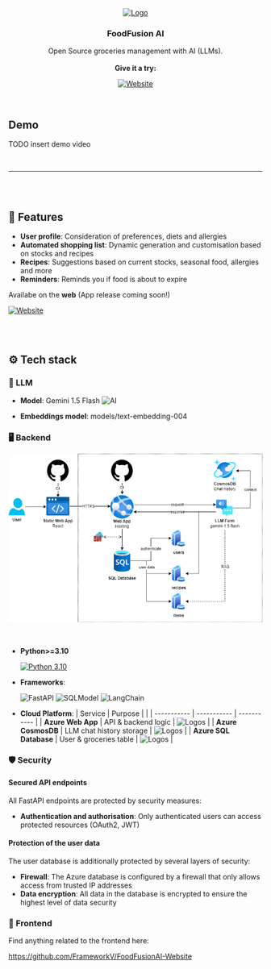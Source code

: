 <div align="center">
  <a href="https://github.com/FrameworkV/FoodFusionAI">
    <img src="https://github.com/user-attachments/assets/8f6467ca-0239-401e-98ae-e802ae4b0700" alt="Logo" width="200" height="200">
  </a>

  <h3 align="center">FoodFusion AI</h3>

  <p align="center">
    Open Source groceries management with AI (LLMs).
    <br /><br />
    <a><strong>Give it a try:</strong></a>
    <br />
    
   [![Website](https://img.shields.io/badge/Website-Click_here-blue?style=for-the-badge)](https://zealous-bush-0277f6903.5.azurestaticapps.net/)
  </p>
</div>

<br>

## Demo

TODO insert demo video

<br>

---

<br><br>

## 🌟 Features

- **User profile**: Consideration of preferences, diets and allergies
- **Automated shopping list**: Dynamic generation and customisation based on stocks and recipes
- **Recipes**: Suggestions based on current stocks, seasonal food, allergies and more 
- **Reminders**: Reminds you if food is about to expire

Availabe on the **web** (App release coming soon!)

[![Website](https://img.shields.io/badge/Website-1DBF73?style=flat&logo=internet-explorer&logoColor=white)](https://zealous-bush-0277f6903.5.azurestaticapps.net/)

<br><br>

## ⚙️ Tech stack

### 🧠 LLM
- **Model**: Gemini 1.5 Flash ![AI](https://img.shields.io/badge/AI-%2300BFFF.svg?&style=flat&logo=Artificial%20Intelligence&logoColor=white)

- **Embeddings model**: models/text-embedding-004

### 🖥️ Backend
  ![Architecture](./assets/architecture.drawio.png)

<br>

- **Python>=3.10**

  [![Python 3.10](https://img.shields.io/badge/Python-3.10-3776AB?style=flat&logo=python&logoColor=white)](https://www.python.org/downloads/release/python-3100/)
- **Frameworks**:

  ![FastAPI](https://img.shields.io/badge/FastAPI-005571?style=flat&logo=fastapi&logoColor=white)
  ![SQLModel](https://img.shields.io/badge/SQLModel-00833F?style=flat&logo=sqlmodel&logoColor=white)
  ![LangChain](https://img.shields.io/badge/LangChain-%230073e5.svg?&style=flat&logo=LangChain&logoColor=white)

- **Cloud Platform**:
    | Service | Purpose | |
    | ----------- | ----------- | ----------- |
    | **Azure Web App** | 	API & backend logic | ![Logos](https://skillicons.dev/icons?i=azure) |
    | **Azure CosmosDB** | LLM chat history storage	| ![Logos](https://skillicons.dev/icons?i=azure) |
    | **Azure SQL Database** | User & groceries table	| ![Logos](https://skillicons.dev/icons?i=azure) |
    
### 🛡️ Security

#### Secured API endpoints
All FastAPI endpoints are protected by security measures:
- **Authentication and authorisation**: Only authenticated users can access protected resources (OAuth2, JWT)

#### Protection of the user data

The user database is additionally protected by several layers of security:
- **Firewall**: The Azure database is configured by a firewall that only allows access from trusted IP addresses
- **Data encryption**: All data in the database is encrypted to ensure the highest level of data security

### 🎨 Frontend
Find anything related to the frontend here:

https://github.com/FrameworkV/FoodFusionAI-Website